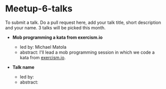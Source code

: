 # Meetup-6-talks

To submit a talk. Do a pull request here, add your talk title, short description and your name. 3 talks will be picked this month.

- __Mob programming a kata from exercism.io__
  - led by: Michael Matola
  - abstract: I'll lead a mob programming session in which we code a kata from [exercism.io](http://exercism.io).

- __Talk name__
  - led by:
  - abstract:
